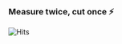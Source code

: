 ### Measure twice, cut once ⚡


![Hits](https://hitcounter.pythonanywhere.com/count/tag.svg?url=https%3A%2F%2Fgithub.com%2Fdugagjin)
